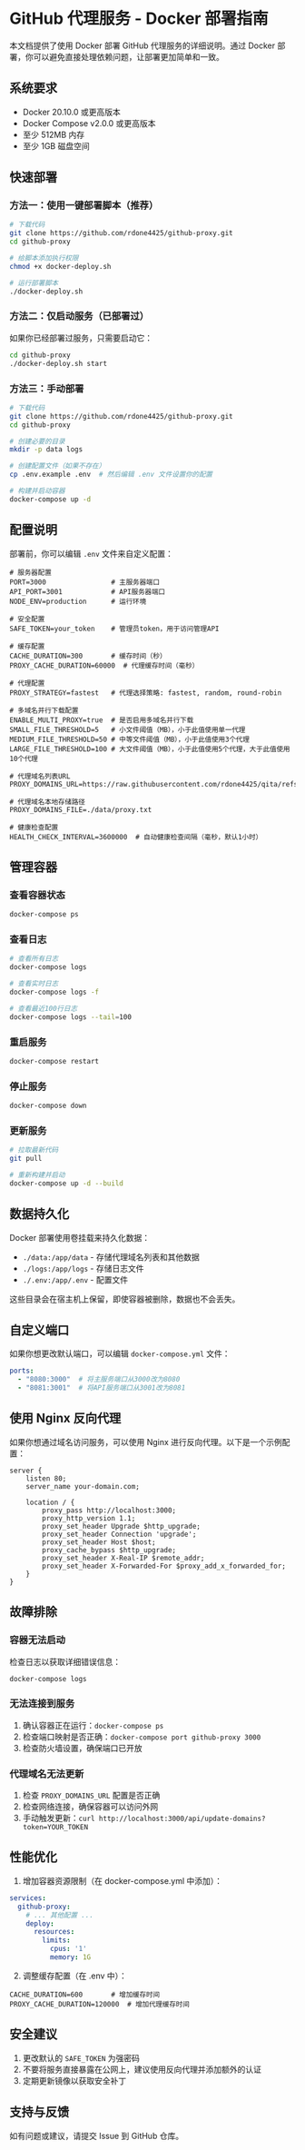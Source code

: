 # GitHub 代理服务 - Docker 部署指南

本文档提供了使用 Docker 部署 GitHub 代理服务的详细说明。通过 Docker 部署，你可以避免直接处理依赖问题，让部署更加简单和一致。

## 系统要求

- Docker 20.10.0 或更高版本
- Docker Compose v2.0.0 或更高版本
- 至少 512MB 内存
- 至少 1GB 磁盘空间

## 快速部署

### 方法一：使用一键部署脚本（推荐）

```bash
# 下载代码
git clone https://github.com/rdone4425/github-proxy.git
cd github-proxy

# 给脚本添加执行权限
chmod +x docker-deploy.sh

# 运行部署脚本
./docker-deploy.sh
```

### 方法二：仅启动服务（已部署过）

如果你已经部署过服务，只需要启动它：

```bash
cd github-proxy
./docker-deploy.sh start
```

### 方法三：手动部署

```bash
# 下载代码
git clone https://github.com/rdone4425/github-proxy.git
cd github-proxy

# 创建必要的目录
mkdir -p data logs

# 创建配置文件（如果不存在）
cp .env.example .env  # 然后编辑 .env 文件设置你的配置

# 构建并启动容器
docker-compose up -d
```

## 配置说明

部署前，你可以编辑 `.env` 文件来自定义配置：

```
# 服务器配置
PORT=3000                # 主服务器端口
API_PORT=3001            # API服务器端口
NODE_ENV=production      # 运行环境

# 安全配置
SAFE_TOKEN=your_token    # 管理员token，用于访问管理API

# 缓存配置
CACHE_DURATION=300       # 缓存时间（秒）
PROXY_CACHE_DURATION=60000  # 代理缓存时间（毫秒）

# 代理配置
PROXY_STRATEGY=fastest   # 代理选择策略: fastest, random, round-robin

# 多域名并行下载配置
ENABLE_MULTI_PROXY=true  # 是否启用多域名并行下载
SMALL_FILE_THRESHOLD=5   # 小文件阈值（MB），小于此值使用单一代理
MEDIUM_FILE_THRESHOLD=50 # 中等文件阈值（MB），小于此值使用3个代理
LARGE_FILE_THRESHOLD=100 # 大文件阈值（MB），小于此值使用5个代理，大于此值使用10个代理

# 代理域名列表URL
PROXY_DOMAINS_URL=https://raw.githubusercontent.com/rdone4425/qita/refs/heads/main/proxy.txt

# 代理域名本地存储路径
PROXY_DOMAINS_FILE=./data/proxy.txt

# 健康检查配置
HEALTH_CHECK_INTERVAL=3600000  # 自动健康检查间隔（毫秒，默认1小时）
```

## 管理容器

### 查看容器状态

```bash
docker-compose ps
```

### 查看日志

```bash
# 查看所有日志
docker-compose logs

# 查看实时日志
docker-compose logs -f

# 查看最近100行日志
docker-compose logs --tail=100
```

### 重启服务

```bash
docker-compose restart
```

### 停止服务

```bash
docker-compose down
```

### 更新服务

```bash
# 拉取最新代码
git pull

# 重新构建并启动
docker-compose up -d --build
```

## 数据持久化

Docker 部署使用卷挂载来持久化数据：

- `./data:/app/data` - 存储代理域名列表和其他数据
- `./logs:/app/logs` - 存储日志文件
- `./.env:/app/.env` - 配置文件

这些目录会在宿主机上保留，即使容器被删除，数据也不会丢失。

## 自定义端口

如果你想更改默认端口，可以编辑 `docker-compose.yml` 文件：

```yaml
ports:
  - "8080:3000"  # 将主服务端口从3000改为8080
  - "8081:3001"  # 将API服务端口从3001改为8081
```

## 使用 Nginx 反向代理

如果你想通过域名访问服务，可以使用 Nginx 进行反向代理。以下是一个示例配置：

```nginx
server {
    listen 80;
    server_name your-domain.com;

    location / {
        proxy_pass http://localhost:3000;
        proxy_http_version 1.1;
        proxy_set_header Upgrade $http_upgrade;
        proxy_set_header Connection 'upgrade';
        proxy_set_header Host $host;
        proxy_cache_bypass $http_upgrade;
        proxy_set_header X-Real-IP $remote_addr;
        proxy_set_header X-Forwarded-For $proxy_add_x_forwarded_for;
    }
}
```

## 故障排除

### 容器无法启动

检查日志以获取详细错误信息：

```bash
docker-compose logs
```

### 无法连接到服务

1. 确认容器正在运行：`docker-compose ps`
2. 检查端口映射是否正确：`docker-compose port github-proxy 3000`
3. 检查防火墙设置，确保端口已开放

### 代理域名无法更新

1. 检查 `PROXY_DOMAINS_URL` 配置是否正确
2. 检查网络连接，确保容器可以访问外网
3. 手动触发更新：`curl http://localhost:3000/api/update-domains?token=YOUR_TOKEN`

## 性能优化

1. 增加容器资源限制（在 docker-compose.yml 中添加）：

```yaml
services:
  github-proxy:
    # ... 其他配置 ...
    deploy:
      resources:
        limits:
          cpus: '1'
          memory: 1G
```

2. 调整缓存配置（在 .env 中）：

```
CACHE_DURATION=600       # 增加缓存时间
PROXY_CACHE_DURATION=120000  # 增加代理缓存时间
```

## 安全建议

1. 更改默认的 `SAFE_TOKEN` 为强密码
2. 不要将服务直接暴露在公网上，建议使用反向代理并添加额外的认证
3. 定期更新镜像以获取安全补丁

## 支持与反馈

如有问题或建议，请提交 Issue 到 GitHub 仓库。
